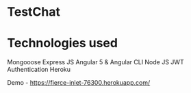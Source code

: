 # TestChat

# Technologies used
  Mongooose
  Express JS
  Angular 5 & Angular CLI
  Node JS
  JWT Authentication
  Heroku

Demo - 
https://fierce-inlet-76300.herokuapp.com/
